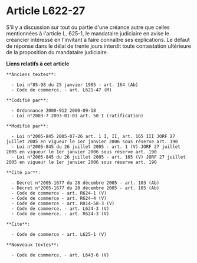 # Article L622-27

S'il y a discussion sur tout ou partie d'une créance autre que celles mentionnées à l'article L. 625-1, le mandataire
judiciaire en avise le créancier intéressé en l'invitant à faire connaître ses explications. Le défaut de réponse dans le
délai de trente jours interdit toute contestation ultérieure de la proposition du mandataire judiciaire.

**Liens relatifs à cet article**

	**Anciens textes**:

	  - Loi n°85-98 du 25 janvier 1985 - art. 164 (Ab)
	  - Code de commerce. - art. L621-47 (M)

	**Codifié par**:

	  - Ordonnance 2000-912 2000-09-18
	  - Loi n°2003-7 2003-01-03 art. 50 I (ratification)

	**Modifié par**:

	  - Loi n°2005-845 2005-07-26 art. 1 I, II, art. 165 III JORF 27 juillet 2005 en vigueur le 1er janvier 2006 sous réserve art. 190
	  - Loi n°2005-845 du 26 juillet 2005 - art. 1 (V) JORF 27 juillet 2005 en vigueur le 1er janvier 2006 sous réserve art. 190
	  - Loi n°2005-845 du 26 juillet 2005 - art. 165 (V) JORF 27 juillet 2005 en vigueur le 1er janvier 2006 sous réserve art. 190

	**Cité par**:

	  - Décret n°2005-1677 du 28 décembre 2005 - art. 103 (Ab)
	  - Décret n°2005-1677 du 28 décembre 2005 - art. 105 (Ab)
	  - Code de commerce - art. R624-1 (V)
	  - Code de commerce - art. R624-4 (V)
	  - Code de commerce - art. R814-58-3 (V)
	  - Code de commerce. - art. L624-3 (V)
	  - Code de commerce. - art. R624-3 (V)

	**Cite**:

	  - Code de commerce - art. L625-1 (V)

	**Nouveaux textes**:

	  - Code de commerce. - art. L643-6 (V)
